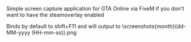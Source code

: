 Simple screen capture application for GTA Online via FiveM if you don't want to have the steamoverlay enabled 

Binds by default to shift+F11 and will output to \screenshots\{month}\{dd-MM-yyyy (HH-mm-ss)}.png